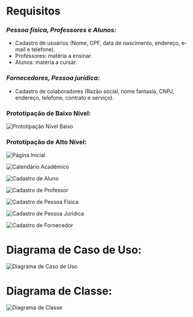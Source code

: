 # Requisitos

### *Pessoa física, Professores e Alunos:*

- Cadastro de usuários (Nome, CPF, data de nascimento, endereço, e-mail e telefone).
- Professores: matéria a ensinar.
- Alunos: matéria a cursar.

### *Fornecedores, Pessoa jurídica:*

- Cadastro de colaboradores (Razão social, nome fantasia, CNPJ, endereço, telefone, contrato e serviço).

### Prototipação de Baixo Nível:

![Prototipação Nível Baixo](https://github.com/Vinicnd/Gerenciamento-de-Dados-da-Universade/blob/main/Imagens/Prototipação%20baixa.png)

### Prototipação de Alto Nível:

![Página Inicial](https://github.com/Vinicnd/Gerenciamento-de-Dados-da-Universidade/blob/main/Imagens/Pagina%20inicial.png)

![Calendário Acadêmico](https://github.com/Vinicnd/Gerenciamento-de-Dados-da-Universidade/blob/main/Imagens/Calendário%20academico.png)

![Cadastro de Aluno](https://github.com/Vinicnd/Gerenciamento-de-Dados-da-Universidade/blob/main/Imagens/Cadastro%20aluno.png)

![Cadastro de Professor](https://github.com/Vinicnd/Gerenciamento-de-Dados-da-Universidade/blob/main/Imagens/Cadastro%20professor.png)

![Cadastro de Pessoa Física](https://github.com/Vinicnd/Gerenciamento-de-Dados-da-Universidade/blob/main/Imagens/Cadastro%20pessoa%20fisica.png)

![Cadastro de Pessoa Jurídica](https://github.com/Vinicnd/Gerenciamento-de-Dados-da-Universidade/blob/main/Imagens/Cadastro%20pessoa%20juridica.png)

![Cadastro de Fornecedor](https://github.com/Vinicnd/Gerenciamento-de-Dados-da-Universidade/blob/main/Imagens/Cadastro%20fornecedor.png)

# Diagrama de Caso de Uso:

![Diagrama de Caso de Uso](https://github.com/Vinicnd/Gerenciamento-de-Dados-da-Universade/blob/main/Imagens/Diagrama%20de%20caso%20de%20uso.png)

# Diagrama de Classe:

![Diagrama de Classe](https://github.com/Vinicnd/Gerenciamento-de-Dados-da-Universade/blob/main/Imagens/Diagrama%20de%20classe.png)
